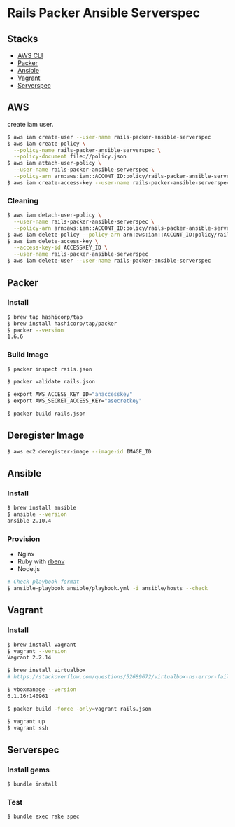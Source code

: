 # Rails Packer Ansible Serverspec

## Stacks
- [AWS CLI](https://aws.amazon.com/jp/cli/)
- [Packer](https://www.packer.io/)
- [Ansible](https://www.ansible.com/)
- [Vagrant](https://www.vagrantup.com/)
- [Serverspec](https://serverspec.org/)

## AWS

create iam user.

```sh
$ aws iam create-user --user-name rails-packer-ansible-serverspec
$ aws iam create-policy \
  --policy-name rails-packer-ansible-serverspec \
  --policy-document file://policy.json
$ aws iam attach-user-policy \
  --user-name rails-packer-ansible-serverspec \
  --policy-arn arn:aws:iam::ACCONT_ID:policy/rails-packer-ansible-serverspec
$ aws iam create-access-key --user-name rails-packer-ansible-serverspec
```
### Cleaning

```sh
$ aws iam detach-user-policy \
  --user-name rails-packer-ansible-serverspec \
  --policy-arn arn:aws:iam::ACCONT_ID:policy/rails-packer-ansible-serverspec
$ aws iam delete-policy --policy-arn arn:aws:iam::ACCONT_ID:policy/rails-packer-ansible-serverspec
$ aws iam delete-access-key \
  --access-key-id ACCESSKEY_ID \
  --user-name rails-packer-ansible-serverspec
$ aws iam delete-user --user-name rails-packer-ansible-serverspec
```

## Packer

### Install
```sh
$ brew tap hashicorp/tap
$ brew install hashicorp/tap/packer
$ packer --version
1.6.6
```

### Build Image

```sh
$ packer inspect rails.json

$ packer validate rails.json

$ export AWS_ACCESS_KEY_ID="anaccesskey"
$ export AWS_SECRET_ACCESS_KEY="asecretkey"

$ packer build rails.json
```

## Deregister Image

```sh
$ aws ec2 deregister-image --image-id IMAGE_ID
```

## Ansible

### Install

```sh
$ brew install ansible
$ ansible --version
ansible 2.10.4
```

### Provision

- Nginx
- Ruby with [rbenv](https://github.com/rbenv/rbenv)
- Node.js

```sh
# Check playbook format
$ ansible-playbook ansible/playbook.yml -i ansible/hosts --check
```

## Vagrant

### Install

```sh
$ brew install vagrant
$ vagrant --version
Vagrant 2.2.14

$ brew install virtualbox
# https://stackoverflow.com/questions/52689672/virtualbox-ns-error-failure-0x80004005-macos

$ vboxmanage --version
6.1.16r140961
```

```sh
$ packer build -force -only=vagrant rails.json
```

```sh
$ vagrant up
$ vagrant ssh
```
## Serverspec

### Install gems

```sh
$ bundle install
```

### Test
```
$ bundle exec rake spec
```
